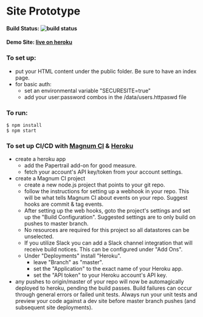 # Site Prototype

#### Build Status: ![build status](https://magnum-ci.com/status/e73e32a189c31cff8b6cd3421a73d6dd.png)
#### Demo Site: [live on heroku](http://prototype-site-shell.herokuapp.com)

### To set up:
- put your HTML content under the public folder. Be sure to have an index page.
- for basic auth:
    + set an environmental variable "SECURESITE=true"
    + add your user:password combos in the /data/users.httpaswd file

### To run: 

```
$ npm install
$ npm start 
```

### To set up CI/CD with [Magnum CI](http://magnum-ci.com) & [Heroku](http://heroku.com)
- create a heroku app
    + add the Papertrail add-on for good measure.
    + fetch your account's API key/token from your account settings.
- create a Magnum CI project
    + create a new node.js project that points to your git repo.
    + follow the instructions for setting up a webhook in your repo. This will be what tells Magnum CI about events on your repo. Suggest hooks are commit & tag events.
    + After setting up the web hooks, goto the project's settings and set up the "Build Configuration". Suggested settings are to only build on pushes to master branch.
    + No resources are required for this project so all datastores can be unselected.
    + If you utilize Slack you can add a Slack channel integration that will receive build notices. This can be configured under "Add Ons".
    + Under "Deployments" install "Heroku".
        * leave "Branch" as "master".
        * set the "Application" to the exact name of your Heroku app.
        * set the "API token" to your Heroku account's API key.
- any pushes to origin/master of your repo will now be automagically deployed to heroku, pending the build passes. Build failures can occur through general errors or failed unit tests. Always run your unit tests and preview your code against a dev site before master branch pushes (and subsequent site deployments).


